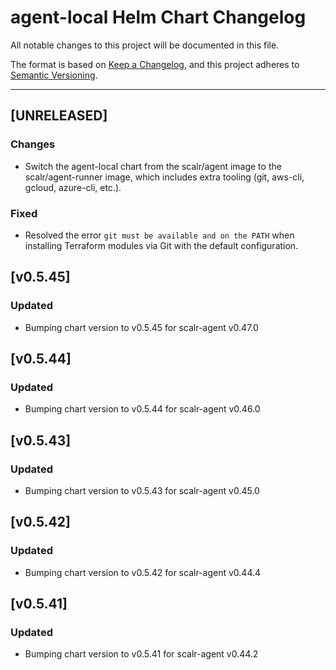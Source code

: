 # agent-local Helm Chart Changelog

All notable changes to this project will be documented in this file.

The format is based on [Keep a Changelog](https://keepachangelog.com/en/1.0.0/),
and this project adheres to [Semantic Versioning](https://semver.org/spec/v2.0.0.html).

---

## [UNRELEASED]

### Changes

- Switch the agent-local chart from the scalr/agent image to the scalr/agent-runner image, which includes extra tooling (git, aws-cli, gcloud, azure-cli, etc.).

### Fixed

- Resolved the error `git must be available and on the PATH` when installing Terraform modules via Git with the default configuration.

## [v0.5.45]

### Updated

- Bumping chart version to v0.5.45 for scalr-agent v0.47.0

## [v0.5.44]

### Updated

- Bumping chart version to v0.5.44 for scalr-agent v0.46.0

## [v0.5.43]

### Updated

- Bumping chart version to v0.5.43 for scalr-agent v0.45.0

## [v0.5.42]

### Updated

- Bumping chart version to v0.5.42 for scalr-agent v0.44.4

## [v0.5.41]

### Updated

- Bumping chart version to v0.5.41 for scalr-agent v0.44.2
